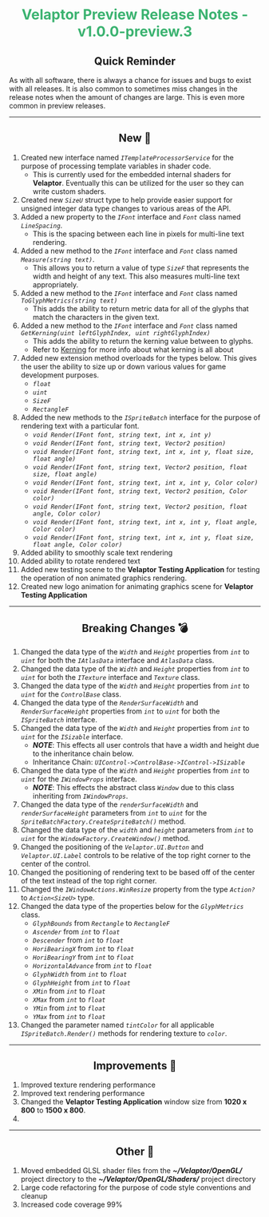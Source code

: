 <h1 align="center" style='color:mediumseagreen;font-weight:bold'>Velaptor Preview Release Notes - v1.0.0-preview.3</h1>

<h2 align="center" style='font-weight:bold'>Quick Reminder</h2>

As with all software, there is always a chance for issues and bugs to exist with all releases.  It is also common to sometimes miss changes in the release notes when the amount of changes are large.  This is even more common in preview releases.

---

<h2 style="font-weight:bold" align="center">New 🎉</h2>

1. Created new interface named _`ITemplateProcessorService`_ for the purpose of processing template variables in shader code.
   - This is currently used for the embedded internal shaders for **Velaptor**.  Eventually this can be utilized for the user so they can write custom shaders.
2. Created new _`SizeU`_ struct type to help provide easier support for unsigned integer data type changes to various areas of the API.
3. Added a new property to the _`IFont`_ interface and _`Font`_ class named _`LineSpacing`_.
   - This is the spacing between each line in pixels for multi-line text rendering.
4. Added a new method to the _`IFont`_ interface and _`Font`_ class named _`Measure(string text)`_.
   - This allows you to return a value of type _`SizeF`_ that represents the width and height of any text.  This also measures multi-line text appropriately.
5. Added a new method to the _`IFont`_ interface and _`Font`_ class named _`ToGlyphMetrics(string text)`_
   - This adds the ability to return metric data for all of the glyphs that match the characters in the given text.
6. Added a new method to the _`IFont`_ interface and _`Font`_ class named _`GetKerning(uint leftGlyphIndex, uint rightGlyphIndex)`_
   - This adds the ability to return the kerning value between to glyphs. 
   - Refer to [Kerning](https://freetype.org/freetype2/docs/glyphs/glyphs-4.html) for more info about what kerning is all about
7. Added new extension method overloads for the types below.  This gives the user the ability to size up or down various values for game development purposes.
   - _`float`_
   - _`uint`_
   - _`SizeF`_
   - _`RectangleF`_
8.  Added the new methods to the _`ISpriteBatch`_ interface for the purpose of rendering text with a particular font.
    - _`void Render(IFont font, string text, int x, int y)`_
    - _`void Render(IFont font, string text, Vector2 position)`_
    - _`void Render(IFont font, string text, int x, int y, float size, float angle)`_
    - _`void Render(IFont font, string text, Vector2 position, float size, float angle)`_
    - _`void Render(IFont font, string text, int x, int y, Color color)`_
    - _`void Render(IFont font, string text, Vector2 position, Color color)`_
    - _`void Render(IFont font, string text, Vector2 position, float angle, Color color)`_
    - _`void Render(IFont font, string text, int x, int y, float angle, Color color)`_
    - _`void Render(IFont font, string text, int x, int y, float size, float angle, Color color)`_
9.  Added ability to smoothly scale text rendering
10. Added ability to rotate rendered text
11. Added new testing scene to the **Velaptor Testing Application** for testing the operation of non animated graphics rendering.
12. Created new logo animation for animating graphics scene for **Velaptor Testing Application**

---

<h2 style="font-weight:bold" align="center">Breaking Changes 💣</h2>

1. Changed the data type of the _`Width`_ and _`Height`_ properties from _`int`_ to _`uint`_ for both the _`IAtlasData`_ interface and _`AtlasData`_ class.
2. Changed the data type of the _`Width`_ and _`Height`_ properties from _`int`_ to _`uint`_ for both the _`ITexture`_ interface and _`Texture`_ class.
3. Changed the data type of the _`Width`_ and _`Height`_ properties from _`int`_ to _`uint`_ for the _`ControlBase`_ class.
4. Changed the data type of the _`RenderSurfaceWidth`_ and _`RenderSurfaceHeight`_  properties from _`int`_ to _`uint`_ for both the _`ISpriteBatch`_ interface.
5. Changed the data type of the _`Width`_ and _`Height`_ properties from _`int`_ to _`uint`_ for the _`ISizable`_ interface.
   - **_NOTE_**: This effects all user controls that have a width and height due to the inheritance chain below.
   - Inheritance Chain: _`UIControl->ControlBase->IControl->ISizable`_
6. Changed the data type of the _`Width`_ and _`Height`_ properties from _`int`_ to _`uint`_ for the _`IWindowProps`_ interface.
   - **_NOTE_**: This effects the abstract class _`Window`_ due to this class inheriting from _`IWindowProps`_.
7. Changed the data type of the _`renderSurfaceWidth`_ and _`renderSurfaceHeight`_ parameters from _`int`_ to _`uint`_ for the _`SpriteBatchFactory.CreateSpriteBatch()`_ method.
8. Changed the data type of the _`width`_ and _`height`_ parameters from _`int`_ to _`uint`_ for the _`WindowFactory.CreateWindow()`_ method.
9. Changed the positioning of the _`Velaptor.UI.Button`_ and _`Velaptor.UI.Label`_ controls to be relative of the top right corner to the center of the control.
10. Changed the positioning of rendering text to be based off of the center of the text instead of the top right corner.
11. Changed the _`IWindowActions.WinResize`_ property from the type _`Action?`_ to _`Action<SizeU>`_ type.
12. Changed the data type of the properties below for the _`GlyphMetrics`_ class.
    - _`GlyphBounds`_ from _`Rectangle`_ to _`RectangleF`_
    - _`Ascender`_ from _`int`_ to _`float`_
    - _`Descender`_ from _`int`_ to _`float`_
    - _`HoriBearingX`_ from _`int`_ to _`float`_
    - _`HoriBearingY`_ from _`int`_ to _`float`_
    - _`HorizontalAdvance`_ from _`int`_ to _`float`_
    - _`GlyphWidth`_ from _`int`_ to _`float`_
    - _`GlyphHeight`_ from _`int`_ to _`float`_
    - _`XMin`_ from _`int`_ to _`float`_
    - _`XMax`_ from _`int`_ to _`float`_
    - _`YMin`_ from _`int`_ to _`float`_
    - _`YMax`_ from _`int`_ to _`float`_
13. Changed the parameter named _`tintColor`_ for all applicable _`ISpriteBatch.Render()`_ methods for rendering texture to _`color`_.

---

<h2 style="font-weight:bold" align="center">Improvements 🌟</h2>

1. Improved texture rendering performance
2. Improved text rendering performance
3. Changed the **Velaptor Testing Application** window size from **1020 x 800** to **1500 x 800**.
4. 

---

<h2 style="font-weight:bold" align="center">Other 👏</h2>

1. Moved embedded GLSL shader files from the **_~/Velaptor/OpenGL/_** project directory to the **_~/Velaptor/OpenGL/Shaders/_** project directory
2. Large code refactoring for the purpose of code style conventions and cleanup
3. Increased code coverage 99%

